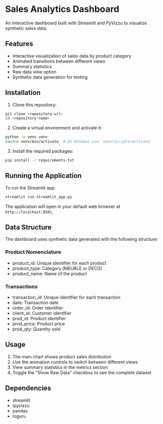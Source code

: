 # Sales Analytics Dashboard

An interactive dashboard built with Streamlit and PyVizzu to visualize synthetic sales data.

## Features

- Interactive visualization of sales data by product category
- Animated transitions between different views
- Summary statistics
- Raw data view option
- Synthetic data generation for testing

## Installation

1. Clone this repository:
```bash
git clone <repository-url>
cd <repository-name>
```

2. Create a virtual environment and activate it:
```bash
python -m venv venv
source venv/bin/activate  # On Windows use: venv\Scripts\activate
```

3. Install the required packages:
```bash
pip install -r requirements.txt
```

## Running the Application

To run the Streamlit app:

```bash
streamlit run streamlit_app.py
```

The application will open in your default web browser at `http://localhost:8501`.

## Data Structure

The dashboard uses synthetic data generated with the following structure:

### Product Nomenclature
- product_id: Unique identifier for each product
- product_type: Category (MEUBLE or DECO)
- product_name: Name of the product

### Transactions
- transaction_id: Unique identifier for each transaction
- date: Transaction date
- order_id: Order identifier
- client_id: Customer identifier
- prod_id: Product identifier
- prod_price: Product price
- prod_qty: Quantity sold

## Usage

1. The main chart shows product sales distribution
2. Use the animation controls to switch between different views
3. View summary statistics in the metrics section
4. Toggle the "Show Raw Data" checkbox to see the complete dataset

## Dependencies

- streamlit
- ipyvizzu
- pandas
- loguru
